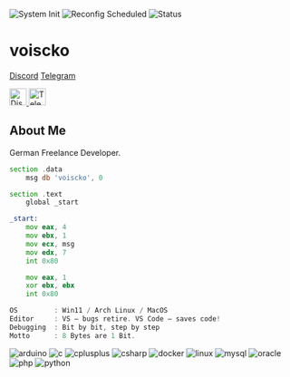 <p align="left">
  <img alt="System Init" src="https://img.shields.io/badge/System_Init-2022_CE-blue?style=for-the-badge" />

  <img alt="Reconfig Scheduled" src="https://img.shields.io/badge/Reconfig_Scheduled-2025_CE-orange?style=for-the-badge" />

  <img alt="Status" src="https://img.shields.io/badge/Status-OPERATIONAL-brightgreen?style=for-the-badge" />
</p>

# voiscko
[Discord](https://discord.com/users/1155541621044162711)
[Telegram](https://t.me/voiscko)

<p align="left">
  <a href="https://discord.com/users/1155541621044162711" target="_blank" rel="noreferrer">
    <img src="https://cdn.jsdelivr.net/npm/simple-icons@latest/icons/discord.svg" alt="Discord" width="30" height="30"/>
  </a>
  <a href="https://t.me/voiscko" target="_blank" rel="noreferrer">
    <img src="https://cdn.jsdelivr.net/npm/simple-icons@latest/icons/telegram.svg" alt="Telegram" width="30" height="30"/>
  </a>
</p>

## About Me
German Freelance Developer.

```asm
section .data
    msg db 'voiscko', 0

section .text
    global _start

_start:
    mov eax, 4
    mov ebx, 1
    mov ecx, msg
    mov edx, 7
    int 0x80

    mov eax, 1
    xor ebx, ebx
    int 0x80
```

```asm
OS         : Win11 / Arch Linux / MacOS
Editor     : VS – bugs retire. VS Code – saves code!
Debugging  : Bit by bit, step by step
Motto      : 8 Bytes are 1 Bit.
```

<p align="left">
  <img src="https://img.shields.io/badge/Arduino-00979D?style=for-the-badge&logo=arduino&logoColor=white" alt="arduino" />
  <img src="https://img.shields.io/badge/C-A8B9CC?style=for-the-badge&logo=c&logoColor=white" alt="c" />
  <img src="https://img.shields.io/badge/C%2B%2B-00599C?style=for-the-badge&logo=c%2B%2B&logoColor=white" alt="cplusplus" />
  <img src="https://img.shields.io/badge/C%23-239120?style=for-the-badge&logo=c-sharp&logoColor=white" alt="csharp" />
  <img src="https://img.shields.io/badge/Docker-2496ED?style=for-the-badge&logo=docker&logoColor=white" alt="docker" />
  <img src="https://img.shields.io/badge/Linux-FCC624?style=for-the-badge&logo=linux&logoColor=white" alt="linux" />
  <img src="https://img.shields.io/badge/MySQL-4479A1?style=for-the-badge&logo=mysql&logoColor=white" alt="mysql" />
  <img src="https://img.shields.io/badge/Oracle-F80000?style=for-the-badge&logo=oracle&logoColor=white" alt="oracle" />
  <img src="https://img.shields.io/badge/PHP-777BB4?style=for-the-badge&logo=php&logoColor=white" alt="php" />
  <img src="https://img.shields.io/badge/Python-3776AB?style=for-the-badge&logo=python&logoColor=white" alt="python" />
</p>
